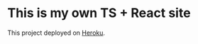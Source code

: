 # This is my own TS + React site

This project deployed on [Heroku](https://ivanovdevelop.herokuapp.com/).
